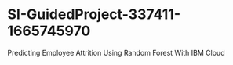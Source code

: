 # SI-GuidedProject-337411-1665745970
Predicting Employee Attrition Using Random Forest With IBM Cloud
